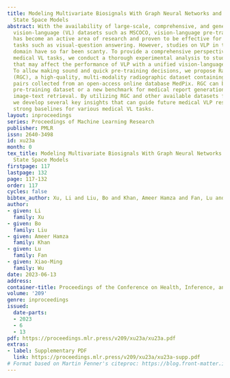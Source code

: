 ```yaml
---
title: Modeling Multivariate Biosignals With Graph Neural Networks and Structured
  State Space Models
abstract: With the availability of large-scale, comprehensive, and general-purpose
  vision-language (VL) datasets such as MSCOCO, vision-language pre-training (VLP)
  has become an active area of research and proven to be effective for various VL
  tasks such as visual-question answering. However, studies on VLP in the medical
  domain have so far been scanty. To provide a comprehensive perspective on VLP for
  medical VL tasks, we conduct a thorough experimental analysis to study key factors
  that may affect the performance of VLP with a unified vision-language Transformer.
  To allow making sound and quick pre-training decisions, we propose RadioGraphy Captions
  (RGC), a high-quality, multi-modality radiographic dataset containing 18,434 image-caption
  pairs collected from an open-access online database MedPix. RGC can be used as a
  pre-training dataset or a new benchmark for medical report generation and medical
  image-text retrieval. By utilizing RGC and other available datasets for pre-training,
  we develop several key insights that can guide future medical VLP research and new
  strong baselines for various medical VL tasks.
layout: inproceedings
series: Proceedings of Machine Learning Research
publisher: PMLR
issn: 2640-3498
id: xu23a
month: 0
tex_title: Modeling Multivariate Biosignals With Graph Neural Networks and Structured
  State Space Models
firstpage: 117
lastpage: 132
page: 117-132
order: 117
cycles: false
bibtex_author: Xu, Li and Liu, Bo and Khan, Ameer Hamza and Fan, Lu and Wu, Xiao-Ming
author:
- given: Li
  family: Xu
- given: Bo
  family: Liu
- given: Ameer Hamza
  family: Khan
- given: Lu
  family: Fan
- given: Xiao-Ming
  family: Wu
date: 2023-06-13
address:
container-title: Proceedings of the Conference on Health, Inference, and Learning
volume: '209'
genre: inproceedings
issued:
  date-parts:
  - 2023
  - 6
  - 13
pdf: https://proceedings.mlr.press/v209/xu23a/xu23a.pdf
extras:
- label: Supplementary PDF
  link: https://proceedings.mlr.press/v209/xu23a/xu23a-supp.pdf
# Format based on Martin Fenner's citeproc: https://blog.front-matter.io/posts/citeproc-yaml-for-bibliographies/
---
```

